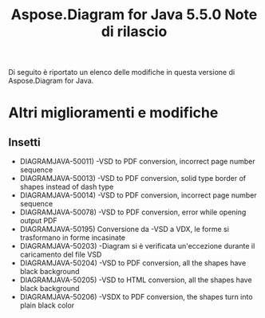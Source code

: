 ﻿---
title: Aspose.Diagram for Java 5.5.0 Note di rilascio
type: docs
weight: 50
url: /it/java/aspose-diagram-for-java-5-5-0-release-notes/
---
Di seguito è riportato un elenco delle modifiche in questa versione di Aspose.Diagram for Java.
# **Altri miglioramenti e modifiche**
## **Insetti**
- DIAGRAMJAVA-50011) -VSD to PDF conversion, incorrect page number sequence
- DIAGRAMJAVA-50013) -VSD to PDF conversion, solid type border of shapes instead of dash type
- DIAGRAMJAVA-50014) -VSD to PDF conversion, incorrect page number sequence
- DIAGRAMJAVA-50078) -VSD to PDF conversion, error while opening output PDF
- DIAGRAMJAVA-50195) Conversione da -VSD a VDX, le forme si trasformano in forme incasinate
- DIAGRAMJAVA-50203) -Diagram si è verificata un'eccezione durante il caricamento del file VSD
- DIAGRAMJAVA-50204) -VSD to PDF conversion, all the shapes have black background
- DIAGRAMJAVA-50205) -VSD to HTML conversion, all the shapes have black background
- DIAGRAMJAVA-50206) -VSDX to PDF conversion, the shapes turn into plain black color
